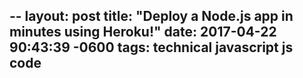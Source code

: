 --
layout: post
title:  "Deploy a Node.js app in minutes using Heroku!"
date:   2017-04-22 90:43:39 -0600
tags: technical javascript js code
---
